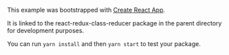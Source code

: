 This example was bootstrapped with [Create React App](https://github.com/facebook/create-react-app).

It is linked to the react-redux-class-reducer package in the parent directory for development purposes.

You can run `yarn install` and then `yarn start` to test your package.
